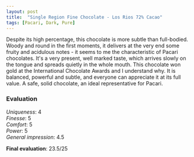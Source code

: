 ```yaml
---
layout: post
title:  "Single Region Fine Chocolate - Los Rios 72% Cacao"
tags: [Pacari, Dark, Pure] 
---
```


Despite its high percentage, this chocolate is more subtle than full-bodied. Woody and round in the first moments, it delivers at the very end some fruity and acidulous notes - it seems to me the characteristic of Pacari chocolates. It's a very present, well marked taste, which arrives slowly on the tongue and spreads quietly in the whole mouth.
This chocolate won gold at the International Chocolate Awards and I understand why. It is balanced, powerful and subtle, and everyone can appreciate it at its full value. A safe, solid chocolate, an ideal representative for Pacari.


### Evaluation

_Uniqueness_: 4  
_Finesse_: 5  
_Comfort_: 5  
_Power_: 5  
_General impression_: 4.5

**Final evaluation**: 23.5/25